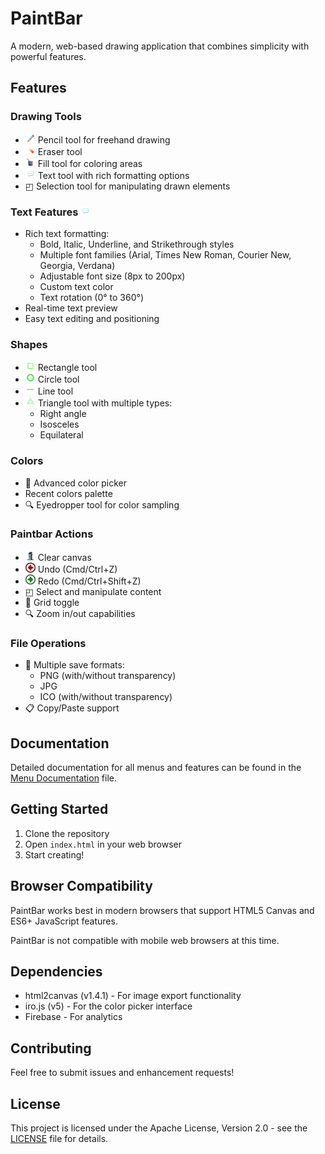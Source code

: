 # PaintBar

A modern, web-based drawing application that combines simplicity with powerful features.

## Features

### Drawing Tools
- <img src="public/images/menus/tools_pencil.png" height="16"/> Pencil tool for freehand drawing
- <img src="public/images/menus/tools_eraser.png" height="16"/> Eraser tool
- <img src="public/images/menus/tools_fill.png" height="16"/> Fill tool for coloring areas
- <img src="public/images/menus/tools_text.png" height="16"/> Text tool with rich formatting options
- ◰ Selection tool for manipulating drawn elements

### Text Features <img src="public/images/menus/tools_text.png" height="16"/>
- Rich text formatting:
  - Bold, Italic, Underline, and Strikethrough styles
  - Multiple font families (Arial, Times New Roman, Courier New, Georgia, Verdana)
  - Adjustable font size (8px to 200px)
  - Custom text color
  - Text rotation (0° to 360°)
- Real-time text preview
- Easy text editing and positioning

### Shapes
- <img src="public/images/menus/shapes_rectangle.png" height="16"/> Rectangle tool
- <img src="public/images/menus/shapes_circle.png" height="16"/> Circle tool
- <img src="public/images/menus/shapes_line.png" height="16"/> Line tool
- <img src="public/images/menus/shapes_triangle.png" height="16"/> Triangle tool with multiple types:
  - Right angle
  - Isosceles
  - Equilateral

### Colors
- 🎨 Advanced color picker
- Recent colors palette
- 🔍 Eyedropper tool for color sampling

### Paintbar Actions
- <img src="public/images/menus/actions_clear.png" height="16"/> Clear canvas
- <img src="public/images/menus/actions_undo.png" height="16"/> Undo (Cmd/Ctrl+Z)
- <img src="public/images/menus/actions_redo.png" height="16"/> Redo (Cmd/Ctrl+Shift+Z)
- ◰ Select and manipulate content
- 📏 Grid toggle
- 🔍 Zoom in/out capabilities

### File Operations
- 💾 Multiple save formats:
  - PNG (with/without transparency)
  - JPG
  - ICO (with/without transparency)
- 📋 Copy/Paste support

## Documentation

Detailed documentation for all menus and features can be found in the [Menu Documentation](docs/menus.md) file.

## Getting Started

1. Clone the repository
2. Open `index.html` in your web browser
3. Start creating!

## Browser Compatibility

PaintBar works best in modern browsers that support HTML5 Canvas and ES6+ JavaScript features.

PaintBar is not compatible with mobile web browsers at this time.

## Dependencies

- html2canvas (v1.4.1) - For image export functionality
- iro.js (v5) - For the color picker interface
- Firebase - For analytics

## Contributing

Feel free to submit issues and enhancement requests!

## License

This project is licensed under the Apache License, Version 2.0 - see the [LICENSE](LICENSE) file for details.
